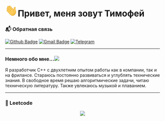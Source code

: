 # <img src="https://raw.githubusercontent.com/ABSphreak/ABSphreak/master/gifs/Hi.gif" height="40px">Привет, меня зовут Тимофей</a>
 
### 📬 Обратная связь 
[![Github Badge](http://img.shields.io/badge/-Github-black?style=flat-square&logo=github&link=https://github.com/tak172)](https://github.com/tak172) [![Gmail Badge](https://img.shields.io/badge/-Gmail-d14836?style=flat-square&logo=Gmail&logoColor=white&link=mailto:timofeykromach172@gmail.com)](mailto:timofeykromach172@gmail.com) [![Telegram](https://img.shields.io/badge/Telegram-gray?logo=Telegram&logoColor=white)](https://t.me/tak_172)
 
---

### Немного обо мне...<img src="https://media.giphy.com/media/WUlplcMpOCEmTGBtBW/giphy.gif" width="40">
Я разработчик C++ с двухлетним опытом работы как в компании, так и на фрилансе. Стараюсь постоянно развиваться и углублять технические знания. В свободное время решаю алгоритмические задачи, читаю техническую литературу. Также увлекаюсь музыкой и плаванием.

---

### 🚀 Leetcode
<p align="center">
<img width="450" src="https://leetcard.jacoblin.cool/ytay">
</p>
